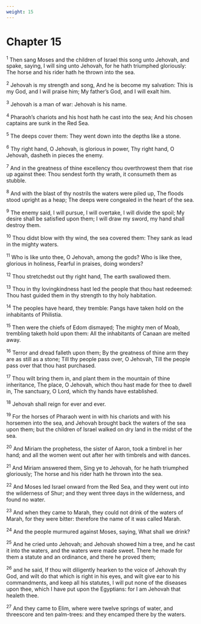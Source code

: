```yaml
---
weight: 15
---
```


# Chapter 15

<sup>1</sup> Then sang Moses and the children of Israel this song unto Jehovah, and spake, saying, I will sing unto Jehovah, for he hath triumphed gloriously: The horse and his rider hath he thrown into the sea. 

<sup>2</sup> Jehovah is my strength and song, And he is become my salvation: This is my God, and I will praise him; My father’s God, and I will exalt him. 

<sup>3</sup> Jehovah is a man of war: Jehovah is his name. 

<sup>4</sup> Pharaoh’s chariots and his host hath he cast into the sea; And his chosen captains are sunk in the Red Sea. 

<sup>5</sup> The deeps cover them: They went down into the depths like a stone. 

<sup>6</sup> Thy right hand, O Jehovah, is glorious in power, Thy right hand, O Jehovah, dasheth in pieces the enemy. 

<sup>7</sup> And in the greatness of thine excellency thou overthrowest them that rise up against thee: Thou sendest forth thy wrath, it consumeth them as stubble. 

<sup>8</sup> And with the blast of thy nostrils the waters were piled up, The floods stood upright as a heap; The deeps were congealed in the heart of the sea. 

<sup>9</sup> The enemy said, I will pursue, I will overtake, I will divide the spoil; My desire shall be satisfied upon them; I will draw my sword, my hand shall destroy them. 

<sup>10</sup> Thou didst blow with thy wind, the sea covered them: They sank as lead in the mighty waters. 

<sup>11</sup> Who is like unto thee, O Jehovah, among the gods? Who is like thee, glorious in holiness, Fearful in praises, doing wonders? 

<sup>12</sup> Thou stretchedst out thy right hand, The earth swallowed them. 

<sup>13</sup> Thou in thy lovingkindness hast led the people that thou hast redeemed: Thou hast guided them in thy strength to thy holy habitation. 

<sup>14</sup> The peoples have heard, they tremble: Pangs have taken hold on the inhabitants of Philistia. 

<sup>15</sup> Then were the chiefs of Edom dismayed; The mighty men of Moab, trembling taketh hold upon them: All the inhabitants of Canaan are melted away. 

<sup>16</sup> Terror and dread falleth upon them; By the greatness of thine arm they are as still as a stone; Till thy people pass over, O Jehovah, Till the people pass over that thou hast purchased. 

<sup>17</sup> Thou wilt bring them in, and plant them in the mountain of thine inheritance, The place, O Jehovah, which thou hast made for thee to dwell in, The sanctuary, O Lord, which thy hands have established. 

<sup>18</sup> Jehovah shall reign for ever and ever. 

<sup>19</sup> For the horses of Pharaoh went in with his chariots and with his horsemen into the sea, and Jehovah brought back the waters of the sea upon them; but the children of Israel walked on dry land in the midst of the sea. 

<sup>20</sup> And Miriam the prophetess, the sister of Aaron, took a timbrel in her hand; and all the women went out after her with timbrels and with dances. 

<sup>21</sup> And Miriam answered them, Sing ye to Jehovah, for he hath triumphed gloriously; The horse and his rider hath he thrown into the sea. 

<sup>22</sup> And Moses led Israel onward from the Red Sea, and they went out into the wilderness of Shur; and they went three days in the wilderness, and found no water. 

<sup>23</sup> And when they came to Marah, they could not drink of the waters of Marah, for they were bitter: therefore the name of it was called Marah. 

<sup>24</sup> And the people murmured against Moses, saying, What shall we drink? 

<sup>25</sup> And he cried unto Jehovah; and Jehovah showed him a tree, and he cast it into the waters, and the waters were made sweet. There he made for them a statute and an ordinance, and there he proved them; 

<sup>26</sup> and he said, If thou wilt diligently hearken to the voice of Jehovah thy God, and wilt do that which is right in his eyes, and wilt give ear to his commandments, and keep all his statutes, I will put none of the diseases upon thee, which I have put upon the Egyptians: for I am Jehovah that healeth thee. 

<sup>27</sup> And they came to Elim, where were twelve springs of water, and threescore and ten palm-trees: and they encamped there by the waters. 


